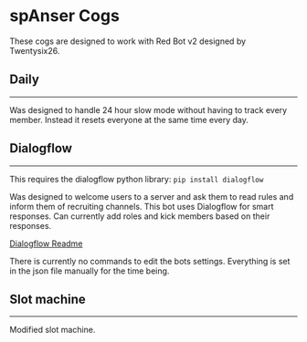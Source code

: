 # spAnser Cogs

These cogs are designed to work with Red Bot v2 designed by Twentysix26.

## Daily
----

Was designed to handle 24 hour slow mode without having to track every member. Instead it resets everyone at the same time every day.

## Dialogflow
----
This requires the dialogflow python library: `pip install dialogflow`

Was designed to welcome users to a server and ask them to read rules and inform them of recruiting channels. This bot uses Dialogflow for smart responses. Can currently add roles and kick members based on their responses.

[Dialogflow Readme](/dialogflow/README.md)

There is currently no commands to edit the bots settings. Everything is set in the json file manually for the time being.

## Slot machine
----
Modified slot machine.
